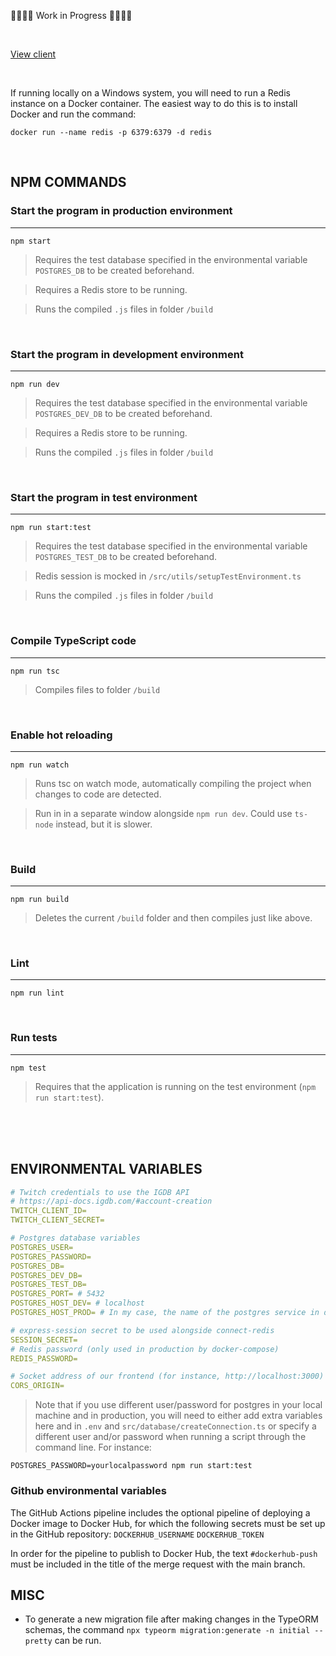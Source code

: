 :construction::construction::construction::construction: Work in Progress :construction::construction::construction::construction:

<br>


[View client](https://github.com/ndeamador/game-affinity-project-client)

<br>

If running locally on a Windows system, you will need to run a Redis instance on a Docker container.
The easiest way to do this is to install Docker and run the command:
```
docker run --name redis -p 6379:6379 -d redis
```

<br>

## NPM COMMANDS
### Start the program in production environment
---
```
npm start
```
> Requires the test database specified in the environmental variable `POSTGRES_DB` to be created beforehand.

> Requires a Redis store to be running.

> Runs the compiled `.js` files in folder `/build`

<br>

### Start the program in development environment
---
```
npm run dev
```
> Requires the test database specified in the environmental variable `POSTGRES_DEV_DB` to be created beforehand.

> Requires a Redis store to be running.

> Runs the compiled `.js` files in folder `/build`

<br>

### Start the program in test environment
---
```
npm run start:test
```
> Requires the test database specified in the environmental variable `POSTGRES_TEST_DB` to be created beforehand.

> Redis session is mocked in `/src/utils/setupTestEnvironment.ts`

> Runs the compiled `.js` files in folder `/build`

<br>

### Compile TypeScript code
---
```
npm run tsc
```
> Compiles files to folder `/build`

<br>

### Enable hot reloading
---
```
npm run watch
```
> Runs tsc on watch mode, automatically compiling the project when changes to code are detected.

> Run in in a separate window alongside `npm run dev`. Could use `ts-node` instead, but it is slower.

<br>

### Build
---
```
npm run build
```
> Deletes the current `/build` folder and then compiles just like above.

<br>

### Lint
---
```
npm run lint
```
<br>

### Run tests
---
```
npm test
```
> Requires that the application is running on the test environment (`npm run start:test`).

<br><br><br>

## ENVIRONMENTAL VARIABLES
```yaml
# Twitch credentials to use the IGDB API
# https://api-docs.igdb.com/#account-creation
TWITCH_CLIENT_ID=
TWITCH_CLIENT_SECRET=

# Postgres database variables
POSTGRES_USER=
POSTGRES_PASSWORD=
POSTGRES_DB=
POSTGRES_DEV_DB=
POSTGRES_TEST_DB=
POSTGRES_PORT= # 5432
POSTGRES_HOST_DEV= # localhost
POSTGRES_HOST_PROD= # In my case, the name of the postgres service in docker-compose.

# express-session secret to be used alongside connect-redis
SESSION_SECRET=
# Redis password (only used in production by docker-compose)
REDIS_PASSWORD=

# Socket address of our frontend (for instance, http://localhost:3000)
CORS_ORIGIN=
```

> Note that if you use different user/password for postgres in your local machine and in production, you will need to either add extra variables here and in `.env` and `src/database/createConnection.ts` or specify a different user and/or password when running a script through the command line. For instance:

```
POSTGRES_PASSWORD=yourlocalpassword npm run start:test
```

### Github environmental variables
The GitHub Actions pipeline includes the optional pipeline of deploying a Docker image to Docker Hub, for which the following secrets must be set up in the GitHub repository:
`DOCKERHUB_USERNAME`
`DOCKERHUB_TOKEN`

In order for the pipeline to publish to Docker Hub, the text `#dockerhub-push` must be included in the title of the merge request with the main branch.

## MISC
* To generate a new migration file after making changes in the TypeORM schemas, the command `npx typeorm migration:generate -n initial --pretty` can be run.